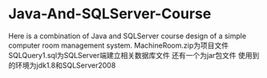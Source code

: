 # Java-And-SQLServer-Course
Here is a combination of Java and SQLServer course design of a simple computer room management system.
MachineRoom.zip为项目文件
SQLQuery1.sql为SQLServer端建立相关数据库文件
还有一个为jar包文件
使用到的环境为jdk1.8和SQLServer2008
